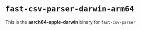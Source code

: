 # `fast-csv-parser-darwin-arm64`

This is the **aarch64-apple-darwin** binary for `fast-csv-parser`
